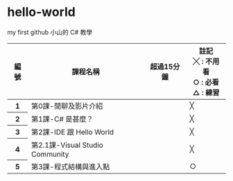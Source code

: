 # hello-world
my first github
小山的 C# 教學		

<table>
	<thead>
		<tr>
			<th>編號</th>	
			<th>課程名稱</th>
			<th>超過15分鐘</th>	
			<th>註記<br />
			╳ : 不用看<br />
			○ : 必看<br />
			△ : 練習<br /></th>
		</tr>
	</thead>
	<tbody>
		<tr> 
			<th>1</th> 
			<td> 第0課-閒聊及影片介紹</td> 
			<td></td> 
			<td>╳</td> 
		</tr>
                <tr> 
			<th>2</th> 
			<td>第1課-C# 是甚麼？</td> 
			<td></td> 
			<td>╳</td> 
		</tr>
        	<tr> 
			<th>3</th> 
			<td>第2課-IDE 跟 Hello World</td> 
			<td></td> 
			<td>╳</td> 
		</tr>
        	<tr> 
			<th>4</th> 
			<td>第2.1課-Visual Studio Community</td> 
			<td></td> 
			<td>╳</td> 
		</tr>
        	<tr> 
			<th>5</th> 
			<td>第3課-程式結構與進入點</td> 
			<td></td> 
			<td>○</td> 
		</tr>
	</tbody>
</table>
